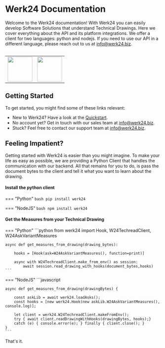 # Werk24 Documentation

Welcome to the Werk24 documentation! With Werk24 you can easily develop Software Solutions that understand Technical Drawings. Here we cover everything about the API and its platform integrations.
We offer a client for two languages: python and nodejs. If you need to use our API in a different language, please reach out to us at [info@werk24.biz](mailto:info@werk24.biz).

<table style="padding-top:15px">
        <tr>
                <td>
                        <a href="https://pypi.org/project/werk24/"><img src="https://www.python.org/static/community_logos/python-logo-generic.svg" style="height:80px"></a>
                </td>
                <td>
                        <a href="https://www.npmjs.com/package/werk24"><img src="https://nodejs.org/static/images/logos/nodejs-new-pantone-black.svg" style="height:80px"></a>
                </td>
        </tr>
</table>



## Getting Started

To get started, you might find some of these links relevant:

* New to Werk24? Have a look at the [Quickstart](/docs/basics/quickstart).
* No account yet? Get in touch with our sales team at [info@werk24.biz](mailto:info@werk24.biz).
* Stuck? Feel free to contact our support team at [info@werk24.biz](mailto:info@werk24.biz).

## Feeling Impatient?

Getting started with Werk24 is easier than you might imagine. To make your life as easy as possible, we are providing a Python Client that handles the communication with our backend. All that remains for you to do, is pass the document bytes to the client and tell it what you want to learn about the drawing.

#### Install the python client

=== "Python"
    ```bash
    pip install werk24
    ```

=== "NodeJS"
    ```bash
    npm install werk24
    ```


#### Get the Measures from your Technical Drawing

=== "Python"
    ```python
    from werk24 import Hook, W24TechreadClient, W24AskVariantMeasures

    async def get_measures_from_drawing(drawing_bytes):

        hooks = [Hook(ask=W24AskVariantMeasures(), function=print)]

        async with W24TechreadClient.make_from_env() as session:
            await session.read_drawing_with_hooks(document_bytes,hooks)
    ```


=== "NodeJS"
    ```javascript

    async def get_measures_from_drawing(drawingBytes) {

        const askLib = await werk24.loadAsks();
        const hooks = [new werk24.Hook(new askLib.W24AskVariantMeasures(), console.log)];

        let client = werk24.W24TechreadClient.makeFromEnv();
        try { await client.readDrawingWithHooks(drawingBytes, hooks);}
        catch (e) { console.error(e); } finally { client.close(); }
    }
    ```

That's it.
